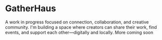 # GatherHaus

A work in progress focused on connection, collaboration, and creative community. I'm building a space where creators can share their work, find events, and support each other—digitally and locally. More coming soon
